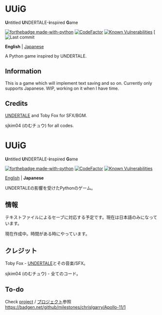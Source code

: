 # UUiG
**U**ntitled **U**NDERTALE-**i**nspired **G**ame

[![forthebadge made-with-python](http://ForTheBadge.com/images/badges/made-with-python.svg)](https://www.python.org/)
[![CodeFactor](https://www.codefactor.io/repository/github/sjkim04/uuig/badge)](https://www.codefactor.io/repository/github/sjkim04/uuig)
[![Known Vulnerabilities](https://snyk.io/test/github/sjkim04/uuig/badge.svg)](https://snyk.io/test/github/sjkim04/uuig)
[![Last commit](https://badgen.net/badge/github/last-commit/micromatch/micromatch)


**English** | [Japanese](#UUiG-1)

A Python game inspired by UNDERTALE.

## Information
This is a game which will implement text saving and so on. Currently only supports Japanese.
WIP, working on it when I have time.

## Credits
[UNDERTALE](https://undertale.com) and Toby Fox for SFX/BGM.

sjkim04 (のむチュウ) for all codes.


# UUiG
**U**ntitled **U**NDERTALE-**i**nspired **G**ame

[![forthebadge made-with-python](http://ForTheBadge.com/images/badges/made-with-python.svg)](https://www.python.org/)
[![CodeFactor](https://www.codefactor.io/repository/github/sjkim04/uuig/badge)](https://www.codefactor.io/repository/github/sjkim04/uuig)
[![Known Vulnerabilities](https://snyk.io/test/github/sjkim04/uuig/badge.svg)](https://snyk.io/test/github/sjkim04/uuig)


[English](#UUiG) | **Japanese**

UNDERTALEの影響を受けたPythonのゲーム。

## 情報
テキストファイルによるセーブに対応する予定です。現在は日本語のみになっています。

現在作成中。時間がある時にやっています。

## クレジット
Toby Fox - [UNDERTALE](https://undertale.com)とその音楽/SFX。

sjkim04 (のむチュウ) - 全てのコード。


## To-do
Check [project][p2] / [プロジェクト][p2]参照
https://badgen.net/github/milestones/chrislgarry/Apollo-11/1

[p2]: /../../projects/2
